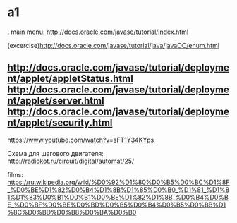 a1
==
.
main menu:
http://docs.oracle.com/javase/tutorial/index.html


(excercise)http://docs.oracle.com/javase/tutorial/java/javaOO/enum.html

http://docs.oracle.com/javase/tutorial/deployment/applet/appletStatus.html
http://docs.oracle.com/javase/tutorial/deployment/applet/server.html
http://docs.oracle.com/javase/tutorial/deployment/applet/security.html
--------


https://www.youtube.com/watch?v=sFT1Y34KYps

Схема для шагового двигателя:
http://radiokot.ru/circuit/digital/automat/25/

films:
https://ru.wikipedia.org/wiki/%D0%92%D1%80%D0%B5%D0%BC%D1%8F_%D0%BE%D1%82%D0%B4%D1%8B%D1%85%D0%B0_%D1%81_%D1%81%D1%83%D0%B1%D0%B1%D0%BE%D1%82%D1%8B_%D0%B4%D0%BE_%D0%BF%D0%BE%D0%BD%D0%B5%D0%B4%D0%B5%D0%BB%D1%8C%D0%BD%D0%B8%D0%BA%D0%B0

